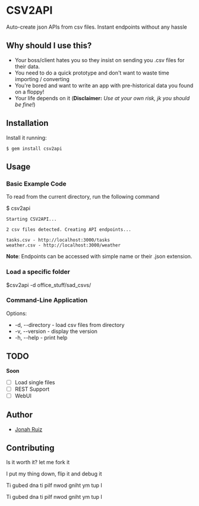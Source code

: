 # CSV2API

Auto-create json APIs from csv files. Instant endpoints without any hassle

## Why should I use this?

* Your boss/client hates you so they insist on sending you .csv files for their data.
* You need to do a quick prototype and don't want to waste time importing / converting
* You're bored and want to write an app with pre-historical data you found on a floppy!
* Your life depends on it (**Disclaimer:** *Use at your own risk, jk you should be fine!*)

## Installation

Install it running:

    $ gem install csv2api

## Usage

### Basic Example Code
To read from the current directory, run the following command

  $ csv2api

```console
Starting CSV2API...

2 csv files detected. Creating API endpoints...

tasks.csv - http://localhost:3000/tasks
weather.csv - http://localhost:3000/weather
```

**Note**: Endpoints can be accessed with simple name or their .json extension.

### Load a specific folder
  $csv2api -d office_stuff/sad_csvs/

### Command-Line Application
Options:
  * -d, --directory - load csv files from directory
  * -v, --version   - display the version
  * -h, --help      - print help

## TODO

__Soon__
- [ ] Load single files
- [ ] REST Support
- [ ] WebUI

## Author
  * [Jonah Ruiz](http://www.pixelhipsters.com)

## Contributing

Is it worth it? let me fork it

I put my thing down, flip it and debug it

Ti gubed dna ti pilf nwod gniht ym tup I

Ti gubed dna ti pilf nwod gniht ym tup I
